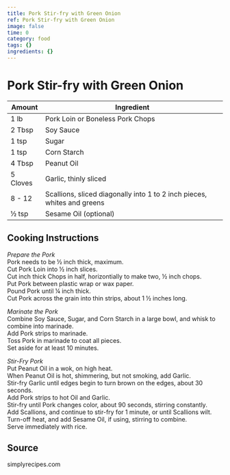 ```yaml
---
title: Pork Stir-fry with Green Onion
ref: Pork Stir-fry with Green Onion
image: false
time: 0
category: food
tags: {}
ingredients: {}
---
```

# Pork Stir-fry with Green Onion  
  
|Amount | Ingredient|  
|----|----|  
1 lb | Pork Loin or Boneless Pork Chops  
2 Tbsp | Soy Sauce  
1 tsp | Sugar  
1 tsp | Corn Starch   
4 Tbsp | Peanut Oil  
5 Cloves | Garlic, thinly sliced  
8 - 12 | Scallions, sliced diagonally into 1 to 2 inch pieces, whites and greens  
½ tsp | Sesame Oil (optional)  
  
## Cooking Instructions  
  
*Prepare the Pork*  
Pork needs to be ½ inch thick, maximum.  
Cut Pork Loin into ½ inch slices.  
Cut inch thick Chops in half, horizontially to make two, ½ inch chops.  
Put Pork between plastic wrap or wax paper.  
Pound Pork until ¼ inch thick.  
Cut Pork across the grain into thin strips, about 1 ½ inches long.  
  
*Marinate the Pork*  
Combine Soy Sauce, Sugar, and Corn Starch in a large bowl, and whisk to combine into marinade.  
Add Pork strips to marinade.  
Toss Pork in marinade to coat all pieces.  
Set aside for at least 10 minutes.  
  
*Stir-Fry Pork*  
Put Peanut Oil in a wok, on high heat.  
When Peanut Oil is hot, shimmering, but not smoking, add Garlic.  
Stir-fry Garlic until edges begin to turn brown on the edges, about 30 seconds.  
Add Pork strips to hot Oil and Garlic.  
Stir-fry until Pork changes color, about 90 seconds, stirring constantly.  
Add Scallions, and continue to stir-fry for 1 minute, or until Scallions wilt.  
Turn-off heat, and add Sesame Oil, if using, stirring to combine.  
Serve immediately with rice.  
  
## Source  
simplyrecipes.com  
  